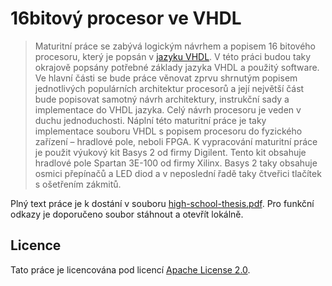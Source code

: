 # 16bitový procesor ve VHDL

> Maturitní práce se zabývá logickým návrhem a popisem 16 bitového procesoru, který je popsán v [jazyku VHDL]((https://github.com/dominiksalvet/uvod_do_vhdl)). V této práci budou taky okrajově popsány potřebné základy jazyka VHDL a použitý software. Ve hlavní části se bude práce věnovat zprvu shrnutým popisem jednotlivých populárních architektur procesorů a její největší část bude popisovat samotný návrh architektury, instrukční sady a implementace do VHDL jazyka. Celý návrh procesoru je veden v duchu jednoduchosti. Náplní této maturitní práce je taky implementace souboru VHDL s popisem procesoru do fyzického zařízení – hradlové pole, neboli FPGA. K vypracování maturitní práce je použit výukový kit Basys 2 od firmy Digilent. Tento kit obsahuje hradlové pole Spartan 3E-100 od firmy Xilinx. Basys 2 taky obsahuje osmici přepínačů a LED diod a v neposlední řadě taky čtveřici tlačítek s ošetřením zákmitů.

Plný text práce je k dostání v souboru [high-school-thesis.pdf](high-school-thesis.pdf). Pro funkční odkazy je doporučeno soubor stáhnout a otevřít lokálně.

## Licence

Tato práce je licencována pod licencí [Apache License 2.0](license).

